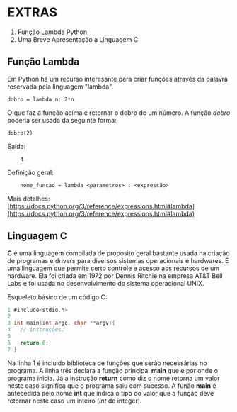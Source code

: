 
# EXTRAS

1. Função Lambda Python
2. Uma Breve Apresentação a Linguagem C


## Função Lambda

Em Python há um recurso interesante para criar funções através da palavra reservada pela linguagem "lambda".

```
dobro = lambda n: 2*n
```

O que faz a função acima é retornar o dobro de um número. A função *dobro* poderia ser usada da seguinte forma:

```
dobro(2)
```

Saída:

```
	4
```

Definição geral:

```
	nome_funcao = lambda <parametros> : <expressão>
```

Mais detalhes: [https://docs.python.org/3/reference/expressions.html#lambda](https://docs.python.org/3/reference/expressions.html#lambda)


## Linguagem C


**C** é uma linguagem compilada de proposito geral bastante usada na criação de programas e drivers para diversos sistemas operacionais e hardwares. É uma linguagem que permite certo controle e acesso aos recursos de um hardware. Ela foi criada em 1972 por Dennis Ritchie na empresa AT&T Bell Labs e foi usada no desenvolvimento do sistema operacional UNIX.

Esqueleto básico de um código C:

```c 
1 #include<stdio.h>
2
3 int main(int argc, char **argv){
4	// instruções.
5
6	return 0;
7 }
```

Na linha 1 é incluido biblioteca de funções que serão necessárias no programa. A linha três declara a função principal **main** que é por onde o programa inicia. Já a instrução **return** como diz o nome retorna um valor neste caso significa que o programa saiu com sucesso. A funão **main** é antecedida pelo nome **int** que indica o tipo do valor que a função deve retornar neste caso um inteiro (*int* de integer).
